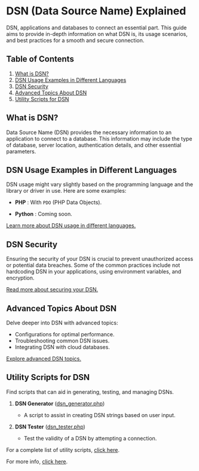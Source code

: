 # DSN (Data Source Name) Explained

DSN, applications and databases to connect an essential part. This guide aims to provide in-depth information on what DSN is, its usage scenarios, and best practices for a smooth and secure connection.

## Table of Contents

1. [What is DSN?](#what-is-dsn)
2. [DSN Usage Examples in Different Languages](#dsn-usage-examples-in-different-languages)
3. [DSN Security](#dsn-security)
4. [Advanced Topics About DSN](#advanced-topics-about-dsn)
5. [Utility Scripts for DSN](#utility-scripts-for-dsn)

## What is DSN?

Data Source Name (DSN) provides the necessary information to an application to connect to a database. This information may include the type of database, server location, authentication details, and other essential parameters.

## DSN Usage Examples in Different Languages

DSN usage might vary slightly based on the programming language and the library or driver in use. Here are some examples:

- **PHP** : With `PDO` (PHP Data Objects).

- **Python** : Coming soon.

[Learn more about DSN usage in different languages.](examples/)

## DSN Security

Ensuring the security of your DSN is crucial to prevent unauthorized access or potential data breaches. Some of the common practices include not hardcoding DSN in your applications, using environment variables, and encryption.

[Read more about securing your DSN.](guides/dsn_security.md)

## Advanced Topics About DSN

Delve deeper into DSN with advanced topics:

- Configurations for optimal performance.
- Troubleshooting common DSN issues.
- Integrating DSN with cloud databases.

[Explore advanced DSN topics.](guides/dsn_advanced.md)

## Utility Scripts for DSN

Find scripts that can aid in generating, testing, and managing DSNs.

1. **DSN Generator** ([dsn_generator.php](scripts/dsn_generator.php))
   - A script to assist in creating DSN strings based on user input.
   
2. **DSN Tester** ([dsn_tester.php](scripts/dsn_tester.php))
   - Test the validity of a DSN by attempting a connection.

For a complete list of utility scripts, [click here](scripts/).

For more info, [click here](https://en.wikipedia.org/wiki/Data_source_name).

